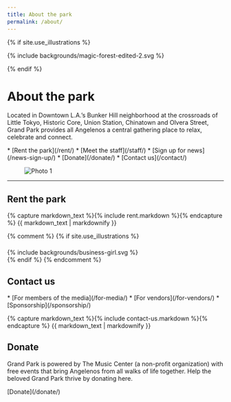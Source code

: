 ```yaml
---
title: About the park
permalink: /about/
---
```


{% if site.use_illustrations %}
<style>
.illustration {
  grid-column: -3/-1;
  grid-row: 2/4;
}
.illustration svg {
  height: 17vmax;
  width: auto;
}
main h1,
main h1 + p,
main h1 + p + nav {
  grid-column-end: -3;
}
</style>

<div class="illustration">
{% include backgrounds/magic-forest-edited-2.svg %}
</div>

{% endif %}

<style media="false">
@media (min-width: 60em) {
  body > main > figure:first-of-type {
    grid-column: 1/-1;
    grid-row: 1/2;
    margin-left: -1.5em;
    margin-right: -1.5em;
    margin-top: -15.5em;
    position: relative;
    z-index: -1;
  }
  body > main > figure:first-of-type::after {
    content: "";
    background-image: linear-gradient(to top, hsla(0, 0%, 0%, 0.25) 25%, hsla(0, 0%, 0%, 0.25) 25%, hsla(0, 0%, 0%, 0));
    position: absolute;
    top: 0;
    left: 0;
    width: 100%;
    height: 100%;
  }
  body > main > figure:first-of-type img {
    width: 100%;
    height: calc(100vh + 1.5rem);
    min-height: 50vw;
    object-fit: cover;
  }
  .illustration {
    grid-row: 3/4;
  }
  /*
  body > main > nav:first-of-type {
    grid-row: 1/2;
    position: relative;
    z-index: 1;
    color: var(--snow);
    align-self: end;
  }
  */
  body > main > h1:first-of-type {
    grid-row: 1/2;
    position: relative;
    z-index: 1;
    color: var(--snow) !important;
    margin-bottom: 2.25em;
    align-self: end;
  }
  body > .sun {
    display: none;
  }
}
</style>

<style media="false">
@media (min-width: 60em) {
  body > main > figure:first-of-type {
    /*
    grid-column: 1/-1;
    margin-left: -1.5em;
    margin-right: -1.5em;
    margin-bottom: 0;
    */
  }
  body > main > figure:first-of-type img {
    height: 50vw;
    object-fit: cover;
  }
</style>

About the park
==============


Located in Downtown L.A.’s Bunker Hill neighborhood at the crossroads of Little Tokyo, Historic Core, Union Station, Chinatown and Olvera Street, Grand Park provides all Angelenos a central gathering place to relax, celebrate and connect.


<nav markdown="1">
*   [Rent the park](/rent/)
*   [Meet the staff](/staff/)
*   [Sign up for news](/news-sign-up/)
*   [Donate](/donate/)
*   [Contact us](/contact/)

<!--
*   [Filming & photography](/film-photography/)
*   [Job opportunities](/job-opportunities/)
-->
</nav>

<figure>
  <img src="/assets/temporary/welcome/384-wide/42.jpg" srcset="/assets/temporary/welcome/384-wide/42.jpg 384w, /assets/temporary/welcome/512-wide/42.jpg 512w, /assets/temporary/welcome/768-wide/42.jpg 768w, /assets/temporary/welcome/1024-wide/42.jpg 1024w, /assets/temporary/welcome/1536-wide/42.jpg 1536w, /assets/temporary/welcome/2048-wide/42.jpg 2048w" sizes="100vw" alt="Photo 1" height="500" />
</figure>

<main markdown="1" class="sky-light">

* * *

## Rent the park

{% capture markdown_text %}{% include rent.markdown %}{% endcapture %}
{{ markdown_text | markdownify }}

</main>

<main markdown="1" class="sky">

<div></div>

{% comment %}
{% if site.use_illustrations %}
<style>
.business-girl {
  margin-top: 1.5em;
  grid-column: -3/-1;
  grid-row: 1/6;
}
.business-girl + h2 {
  grid-row: 1/2;
}
.business-girl + h2 + nav {
  grid-row: 1/2;
}
.business-girl + h2 + nav + h4 {
  grid-row: 2/3;
}
.business-girl + h2 + nav + h4 + p {
  grid-row: 3/4;
}
.business-girl + h2 + nav + h4 + p + h4 {
  grid-row: 4/5;
}
.business-girl + h2 + nav + h4 + p + h4 + p {
  grid-row: 5/6;
}
.business-girl + h2 + nav,
.business-girl + h2 + nav + h4,
.business-girl + h2 + nav + h4 + p,
.business-girl + h2 + nav + h4 + p + h4,
.business-girl + h2 + nav + h4 + p + h4 + p {
  grid-column-end: -3;
}
.business-girl svg {
  height: 20vmax;
  width: auto;
  color: inherit;
}
.business-girl svg,
.business-girl svg path {
  fill: currentColor;
}
</style>

<div class="business-girl">
{% include backgrounds/business-girl.svg %}
</div>
{% endif %}
{% endcomment %}

## Contact us

<nav markdown="1">
*   [For members of the media](/for-media/)
*   [For vendors](/for-vendors/)
*   [Sponsorship](/sponsorship/)
</nav>

{% capture markdown_text %}{% include contact-us.markdown %}{% endcapture %}
{{ markdown_text | markdownify }}

<div></div>

</main>


<main markdown="1" class="lime-light">

## Donate

Grand Park is powered by The Music Center (a non-profit organization) with free events that bring Angelenos from all walks of life together. Help the beloved Grand Park thrive by donating here.

<p class="action" markdown="1">
[Donate](/donate/)
</p>

</main>





<!--
## A gathering place

A city’s urban heart is an expression of its people, its diversity, its interests, and its passions. With its majestic views extending from the Music Center to City Hall, Grand Park provides Angelenos of all walks of life a place where they can come together to celebrate, reflect, and shape the future, in one central gathering place.

Throughout Grand Park, open spaces are available not only for casual sitting and leisurely strolling, but also for civic gatherings.

<figure>
  <img src="/uploads/programs/sunday-sessions-5.jpg" alt="Sunday Sessions" height="500" />
</figure>

Grand Park has four distinct areas featuring amenities ranging from a restored historic Arthur J. Will Memorial Fountain with a new wade-able membrane pool, a small intimate performance lawn, a community terrace planted with drought tolerant specimen plants representing the diverse cultural make-up of Los Angeles itself, and a grand event lawn.

The new Grand Park allows for a strong visual and physical connection from Grand Avenue via a series of stairs, accessible ramps and sloped walks as well as a new elevator to invite more pedestrians into a vibrant garden environment, a place to come together in a welcoming and distinctly urban oasis.


Located in Downtown L.A.’s Bunker Hill neighborhood at the crossroads of Little Tokyo, Historic Core, Union Station, Chinatown and Olvera Street, Grand Park provides all Angelenos a central gathering place to relax, celebrate and connect.

Grand Park spans four city blocks in downtown Los Angeles between The Music Center and City Hall and features distinct amenities, including:

*   Fully restored Arthur J. Will Memorial Fountain with a quarter inch splash pad and jets open for play
*   Expansive lawns that include tables and chairs ideal for picnics, relaxing and gatherings
*   24 gardens featuring plants that grow in the world’s six floristic kingdoms
*   Off-leash dog run
*   On-site Metro and Purple Lines
*   Playground with 12-foot tube slide<br /><small>(recommended for ages 5-12)</small>

All are invited to Grand Park’s free year-round events including live music, exercise sessions, holiday gatherings, lunchtime activities, and much more!
-->